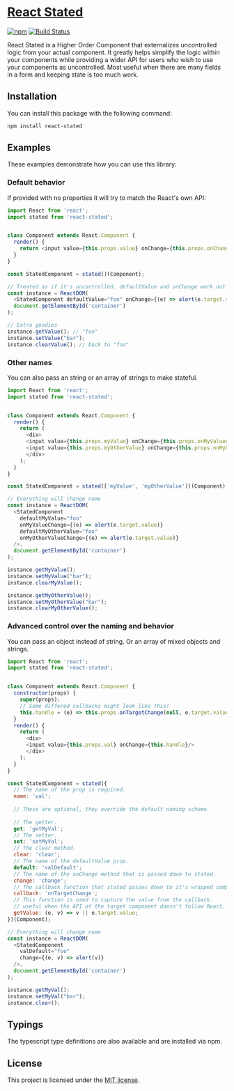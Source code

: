 # [React Stated](https://github.com/alitaheri/react-stated)
[![npm](https://badge.fury.io/js/react-stated.svg)](https://badge.fury.io/js/react-stated)
[![Build Status](https://travis-ci.org/alitaheri/react-stated.svg?branch=master)](https://travis-ci.org/alitaheri/react-stated)

React Stated is a Higher Order Component that externalizes uncontrolled logic from your
actual component. It greatly helps simplify the logic within your components while providing
a wider API for users who wish to use your components as uncontrolled. Most useful when
there are many fields in a form and keeping state is too much work.

## Installation

You can install this package with the following command:

```sh
npm install react-stated
```

## Examples

These examples demonstrate how you can use this library:

### Default behavior

If provided with no properties it will try to match the React's own API:

```js
import React from 'react';
import stated from 'react-stated';


class Component extends React.Component {
  render() {
    return <input value={this.props.value} onChange={this.props.onChange}/>
  }
}

const StatedComponent = stated()(Component);

// Treated as if it's uncontrolled. defaultValue and onChange work out of box
const instance = ReactDOM(
  <StatedComponent defaultValue="foo" onChange={(e) => alert(e.target.value)}/>, 
  document.getElementById('container')
);

// Extra goodies
instance.getValue(); // "foo"
instance.setValue("bar");
instance.clearValue(); // back to "foo"

```

### Other names

You can also pass an string or an array of strings to make stateful.

```js
import React from 'react';
import stated from 'react-stated';


class Component extends React.Component {
  render() {
    return (
      <div>
      <input value={this.props.myValue} onChange={this.props.onMyValueChange}/>
      <input value={this.props.myOtherValue} onChange={this.props.onMyOtherValueChange}/>
      </div>
    );
  }
}

const StatedComponent = stated(['myValue', 'myOtherValue'])(Component);

// Everything will change name
const instance = ReactDOM(
  <StatedComponent
    defaultMyValue="foo"
    onMyValueChange={(e) => alert(e.target.value)}
    defaultMyOtherValue="foo"
    onMyOtherValueChange={(e) => alert(e.target.value)}
  />, 
  document.getElementById('container')
);

instance.getMyValue();
instance.setMyValue("bar");
instance.clearMyValue();

instance.getMyOtherValue();
instance.setMyOtherValue("bar");
instance.clearMyOtherValue();

```

### Advanced control over the naming and behavior

You can pass an object instead of string. Or an array of mixed objects and strings.

```js
import React from 'react';
import stated from 'react-stated';


class Component extends React.Component {
  constructor(props) {
    super(props);
    // Some differed callbacks might look like this!
    this.handle = (e) => this.props.onTargetChange(null, e.target.value);
  }
  render() {
    return (
      <div>
      <input value={this.props.val} onChange={this.handle}/>
      </div>
    );
  }
}

const StatedComponent = stated({
  // The name of the prop is required.
  name: 'val';
  
  // These are optional, they override the default naming scheme.
  
  // The getter.
  get: 'getMyVal';
  // The setter.
  set: 'setMyVal';
  // The clear method.
  clear: 'clear';
  // The name of the defaultValue prop.
  default: 'valDefault';
  // The name of the onChange method that is passed down to stated.
  change: 'change';
  // The callback function that stated passes down to it's wrapped component.
  callback: 'onTargetChange';
  // This function is used to capture the value from the callback.
  // useful when the API of the target component doesn't follow React.
  getValue: (e, v) => v || e.target.value;
})(Component);

// Everything will change name
const instance = ReactDOM(
  <StatedComponent
    valDefault="foo"
    change={(e, v) => alert(v)}
  />, 
  document.getElementById('container')
);

instance.getMyVal();
instance.setMyVal("bar");
instance.clear();

```

## Typings

The typescript type definitions are also available and are installed via npm.

## License
This project is licensed under the [MIT license](https://github.com/alitaheri/react-memo/blob/master/LICENSE).
